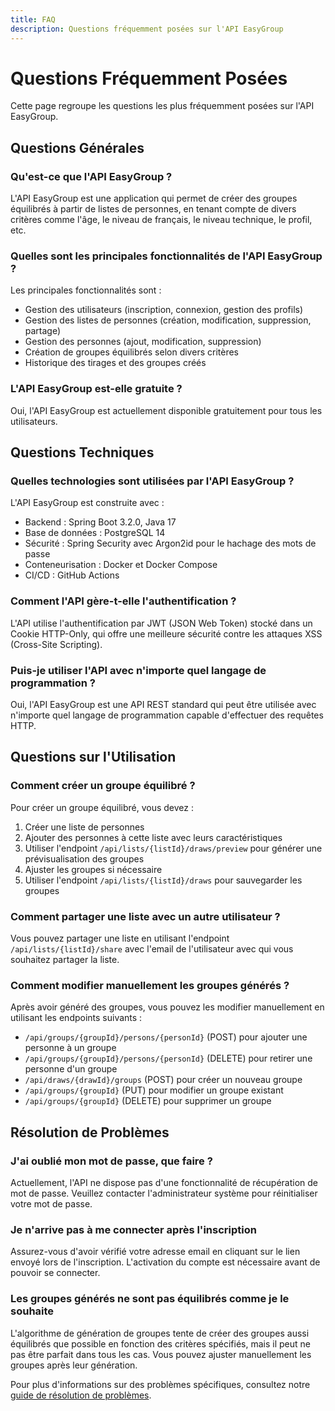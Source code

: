 ```yaml
---
title: FAQ
description: Questions fréquemment posées sur l'API EasyGroup
---
```


# Questions Fréquemment Posées

Cette page regroupe les questions les plus fréquemment posées sur l'API EasyGroup.

## Questions Générales

### Qu'est-ce que l'API EasyGroup ?

L'API EasyGroup est une application qui permet de créer des groupes équilibrés à partir de listes de personnes, en tenant compte de divers critères comme l'âge, le niveau de français, le niveau technique, le profil, etc.

### Quelles sont les principales fonctionnalités de l'API EasyGroup ?

Les principales fonctionnalités sont :
- Gestion des utilisateurs (inscription, connexion, gestion des profils)
- Gestion des listes de personnes (création, modification, suppression, partage)
- Gestion des personnes (ajout, modification, suppression)
- Création de groupes équilibrés selon divers critères
- Historique des tirages et des groupes créés

### L'API EasyGroup est-elle gratuite ?

Oui, l'API EasyGroup est actuellement disponible gratuitement pour tous les utilisateurs.

## Questions Techniques

### Quelles technologies sont utilisées par l'API EasyGroup ?

L'API EasyGroup est construite avec :
- Backend : Spring Boot 3.2.0, Java 17
- Base de données : PostgreSQL 14
- Sécurité : Spring Security avec Argon2id pour le hachage des mots de passe
- Conteneurisation : Docker et Docker Compose
- CI/CD : GitHub Actions

### Comment l'API gère-t-elle l'authentification ?

L'API utilise l'authentification par JWT (JSON Web Token) stocké dans un Cookie HTTP-Only, qui offre une meilleure sécurité contre les attaques XSS (Cross-Site Scripting).

### Puis-je utiliser l'API avec n'importe quel langage de programmation ?

Oui, l'API EasyGroup est une API REST standard qui peut être utilisée avec n'importe quel langage de programmation capable d'effectuer des requêtes HTTP.

## Questions sur l'Utilisation

### Comment créer un groupe équilibré ?

Pour créer un groupe équilibré, vous devez :
1. Créer une liste de personnes
2. Ajouter des personnes à cette liste avec leurs caractéristiques
3. Utiliser l'endpoint `/api/lists/{listId}/draws/preview` pour générer une prévisualisation des groupes
4. Ajuster les groupes si nécessaire
5. Utiliser l'endpoint `/api/lists/{listId}/draws` pour sauvegarder les groupes

### Comment partager une liste avec un autre utilisateur ?

Vous pouvez partager une liste en utilisant l'endpoint `/api/lists/{listId}/share` avec l'email de l'utilisateur avec qui vous souhaitez partager la liste.

### Comment modifier manuellement les groupes générés ?

Après avoir généré des groupes, vous pouvez les modifier manuellement en utilisant les endpoints suivants :
- `/api/groups/{groupId}/persons/{personId}` (POST) pour ajouter une personne à un groupe
- `/api/groups/{groupId}/persons/{personId}` (DELETE) pour retirer une personne d'un groupe
- `/api/draws/{drawId}/groups` (POST) pour créer un nouveau groupe
- `/api/groups/{groupId}` (PUT) pour modifier un groupe existant
- `/api/groups/{groupId}` (DELETE) pour supprimer un groupe

## Résolution de Problèmes

### J'ai oublié mon mot de passe, que faire ?

Actuellement, l'API ne dispose pas d'une fonctionnalité de récupération de mot de passe. Veuillez contacter l'administrateur système pour réinitialiser votre mot de passe.

### Je n'arrive pas à me connecter après l'inscription

Assurez-vous d'avoir vérifié votre adresse email en cliquant sur le lien envoyé lors de l'inscription. L'activation du compte est nécessaire avant de pouvoir se connecter.

### Les groupes générés ne sont pas équilibrés comme je le souhaite

L'algorithme de génération de groupes tente de créer des groupes aussi équilibrés que possible en fonction des critères spécifiés, mais il peut ne pas être parfait dans tous les cas. Vous pouvez ajuster manuellement les groupes après leur génération.

Pour plus d'informations sur des problèmes spécifiques, consultez notre [guide de résolution de problèmes](/resources/troubleshooting).